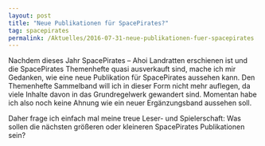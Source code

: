 ```yaml
---
layout: post
title: "Neue Publikationen für SpacePirates?"
tag: spacepirates
permalink: /Aktuelles/2016-07-31-neue-publikationen-fuer-spacepirates
---
```




Nachdem dieses Jahr SpacePirates &ndash; Ahoi Landratten erschienen ist und die SpacePirates Themenhefte quasi ausverkauft sind, mache ich mir Gedanken, wie eine neue Publikation für SpacePirates aussehen kann. Den Themenhefte Sammelband will ich in dieser Form nicht mehr auflegen, da viele Inhalte davon in das Grundregelwerk gewandert sind. Momentan habe ich also noch keine Ahnung wie ein neuer Ergänzungsband aussehen soll.

Daher frage ich einfach mal meine treue Leser- und Spielerschaft: Was sollen die nächsten größeren oder kleineren SpacePirates Publikationen sein?


